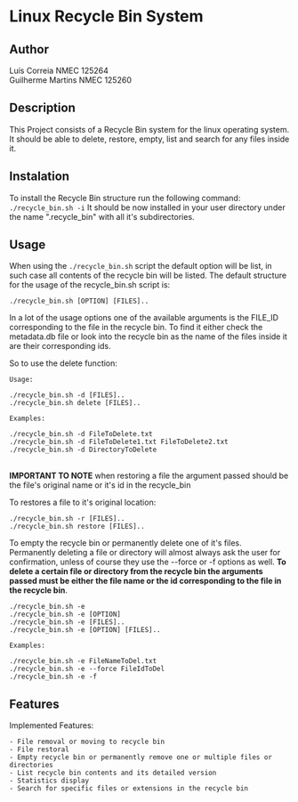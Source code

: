 # Linux Recycle Bin System

## Author
Luís Correia NMEC 125264<br>
Guilherme Martins NMEC 125260

## Description
This Project consists of a Recycle Bin system for the linux operating system. It should be able to delete, restore, empty, list and search for any files inside it.

## Instalation
To install the Recycle Bin structure run the following command:
```./recycle_bin.sh -i```
It should be now installed in your user directory under the name ".recycle_bin" with all it's subdirectories.

## Usage
When using the ```./recycle_bin.sh``` script the default option will be list, in such case all contents of the recycle bin will be listed. The default structure for the usage of the recycle_bin.sh script is:<br>

```./recycle_bin.sh [OPTION] [FILES]..```<br>

In a lot of the usage options one of the available arguments is the FILE_ID corresponding to the file in the recycle bin. To find it either check the metadata.db file or look into the recycle bin as the name of the files inside it are their corresponding ids.


So to use the delete function:

    Usage:

    ./recycle_bin.sh -d [FILES]..
    ./recycle_bin.sh delete [FILES]..

    Examples:

    ./recycle_bin.sh -d FileToDelete.txt
    ./recycle_bin.sh -d FileToDelete1.txt FileToDelete2.txt
    ./recycle_bin.sh -d DirectoryToDelete

<br>
<b>IMPORTANT TO NOTE</b> when restoring a file the argument passed should be the file's original name or it's id in the recycle_bin
<br>

To restores a file to it's original location:

    ./recycle_bin.sh -r [FILES]..
    ./recycle_bin.sh restore [FILES]..

To empty the recycle bin or permanently delete one of it's files. Permanently deleting a file or directory will almost always ask the user for confirmation, unless of course they use the --force or -f options as well. <b>To delete a certain file or directory from the recycle bin the arguments passed must be either the file name or the id corresponding to the file in the recycle bin</b>.

    ./recycle_bin.sh -e
    ./recycle_bin.sh -e [OPTION]
    ./recycle_bin.sh -e [FILES]..
    ./recycle_bin.sh -e [OPTION] [FILES]..

    Examples:

    ./recycle_bin.sh -e FileNameToDel.txt
    ./recycle_bin.sh -e --force FileIdToDel
    ./recycle_bin.sh -e -f


## Features
Implemented Features:

    - File removal or moving to recycle bin
    - File restoral
    - Empty recycle bin or permanently remove one or multiple files or directories
    - List recycle bin contents and its detailed version
    - Statistics display
    - Search for specific files or extensions in the recycle bin
